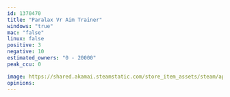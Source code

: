 ```yaml
---
id: 1370470
title: "Paralax Vr Aim Trainer"
windows: "true"
mac: "false"
linux: false
positive: 3
negative: 10
estimated_owners: "0 - 20000"
peak_ccu: 0

image: https://shared.akamai.steamstatic.com/store_item_assets/steam/apps/1370470/header.jpg?t=1596247262
opinions:
---
```

